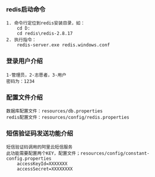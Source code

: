 ### redis启动命令
    1. 命令行定位到redis安装目录，如：
        cd D:
        cd redis\redis-2.8.17
    2. 执行指令：
        redis-server.exe redis.windows.conf

### 登录用户介绍
    1-管理员，2-志愿者，3-用户
    密码为：1234
    
### 配置文件介绍
    数据库配置文件：resources/db.properties
    redis配置文件：resources/config/redis.properties
    
### 短信验证码发送功能介绍
    短信验证码调用的阿里云短信服务
    此功能需要配置两个KEY，配置文件；resources/config/constant-config.properties
        accessKeyId=XXXXXXX
        accessSecret=XXXXXXXX
        
### 